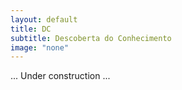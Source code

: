 ```yaml
---
layout: default
title: DC
subtitle: Descoberta do Conhecimento
image: "none"
---
```


... Under construction ... 